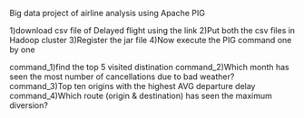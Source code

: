 Big data project of airline analysis using Apache PIG

1)download csv file of Delayed flight using the link 
2)Put both the csv files in Hadoop cluster
3)Register the jar file
4)Now execute the PIG command one by one

command_1)find the top 5 visited distination
command_2)Which month has seen the most number of cancellations due to bad weather?
command_3)Top ten origins with the highest AVG departure delay
command_4)Which route (origin & destination) has seen the maximum diversion?

